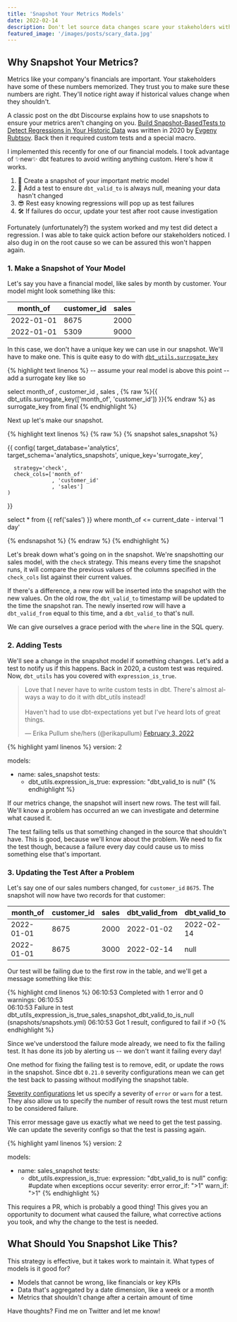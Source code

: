 ```yaml
---
title: 'Snapshot Your Metrics Models'
date: 2022-02-14
description: Don't let source data changes scare your stakeholders with changes to important KPIs. Add snapshots and tests to important metrics to be notified if something goes wrong with a key metric.
featured_image: '/images/posts/scary_data.jpg'
---
```


## Why Snapshot Your Metrics?

Metrics like your company's financials are important. Your stakeholders have
some of these numbers memorized. They trust you to make sure these numbers are
right. They'll notice right away if historical values change when they
shouldn't.

A classic post on the dbt Discourse explains how to use snapshots to ensure
your metrics aren't changing on you. [Build Snapshot-BasedTests to Detect Regressions in Your Historic Data](https://discourse.getdbt.com/t/build-snapshot-based-tests-to-detect-regressions-in-historic-data/1478)
was written in 2020 by [Evgeny Rubtsov](https://www.linkedin.com/in/evgeny-rubtsov-48884322/).
Back then it required custom tests and a special macro.

I implemented this recently for one of our financial models. I took advantage of
✨new✨ dbt features to avoid writing anything custom. Here's how it works.

1. 📸 Create a snapshot of your important metric model
2. 🧪 Add a test to ensure `dbt_valid_to` is always null, meaning your data hasn't changed
3. 😎 Rest easy knowing regressions will pop up as test failures
4. 🛠️ If failures do occur, update your test after root cause investigation

Fortunately (unfortunately?) the system worked and my test did detect a
regression. I was able to take quick action before our stakeholders noticed.
I also dug in on the root cause so we can be assured this won't happen again.

### 1. Make a Snapshot of Your Model

Let's say you have a financial model, like sales by month by customer. Your
model might look something like this:

| month_of | customer_id | sales |
| --- | --- | ---
| 2022-01-01 | 8675 | 2000 |
| 2022-01-01 | 5309 | 9000 |

In this case, we don't have a unique key we can use in our snapshot. We'll have
to make one. This is quite easy to do with [`dbt_utils.surrogate_key`](https://github.com/dbt-labs/dbt-utils#surrogate_key-source)

<!--- 
Ok, this super annoying and gross
Useful posts: https://www.bytedude.com/jekyll-syntax-highlighting-and-line-numbers/
https://rachelmad.github.io/entries/2016/11/06/code-in-jekyll

Still not happy with how the code blocks are looking, improve this in the future
at some point. Can't use SQL syntax highlighting with Jinja, it makes error
styling around curlies characters.
--->
{% highlight text linenos %}
-- assume your real model is above this point
-- add a surrogate key like so

select
  month_of
, customer_id
, sales
, {% raw %}{{ dbt_utils.surrogate_key(['month_of', 'customer_id']) }}{% endraw %} as surrogate_key
from final
{% endhighlight %}

Next up let's make our snapshot.

{% highlight text linenos %}
{% raw %}
{% snapshot sales_snapshot %}

{{
    config(
      target_database='analytics',
      target_schema='analytics_snapshots',
      unique_key='surrogate_key',

      strategy='check',
      check_cols=['month_of'
                  , 'customer_id'
                  , 'sales']
    )
}}

select
*
from {{ ref('sales') }}
where month_of <= current_date - interval '1 day'

{% endsnapshot %}
{% endraw %}
{% endhighlight %}

Let's break down what's going on in the snapshot. We're snapshotting our sales
model, with the `check` strategy. This means every time the snapshot runs, it
will compare the previous values of the columns specified in the `check_cols`
list against their current values.

If there's a difference, a new row will be inserted into the snapshot with the
new values. On the old row, the `dbt_valid_to` timestamp will be updated to the
time the snapshot ran. The newly inserted row will have a `dbt_valid_from` equal
to this time, and a `dbt_valid_to` that's null.

We can give ourselves a grace period with the `where` line in the SQL query.

### 2. Adding Tests

We'll see a change in the snapshot model if something changes. Let's add a test
to notify us if this happens. Back in 2020, a custom test was required. Now,
`dbt_utils` has you covered with `expression_is_true`.

<blockquote class="twitter-tweet"><p lang="en" dir="ltr">Love that I never have to write custom tests in dbt. There&#39;s almost always a way to do it with dbt_utils instead!<br><br>Haven&#39;t had to use dbt-expectations yet but I&#39;ve heard lots of great things.</p>&mdash; Erika Pullum she/hers (@erikapullum) <a href="https://twitter.com/erikapullum/status/1489246319474524160?ref_src=twsrc%5Etfw">February 3, 2022</a></blockquote> <script async src="https://platform.twitter.com/widgets.js" charset="utf-8"></script>

{% highlight yaml linenos %}
version: 2

models:
  - name: sales_snapshot
    tests:
      - dbt_utils.expression_is_true:
          expression: "dbt_valid_to is null"
{% endhighlight %}

If our metrics change, the snapshot will insert new rows. The test will fail.
We'll know a problem has occurred an we can investigate and determine what
caused it.

The test failing tells us that something changed in the source that shouldn't
have.  This is good, because we'll know about the problem. We need to fix the
test though, because a failure every day could cause us to miss something else
that's important.

### 3. Updating the Test After a Problem

Let's say one of our sales numbers changed, for `customer_id` `8675`. The
snapshot will now have two records for that customer:

| month_of | customer_id | sales | dbt_valid_from | dbt_valid_to |
| --- | --- | --- | --- | --- |
| 2022-01-01 | 8675 | 2000 | 2022-01-02 | 2022-02-14 |
| 2022-01-01 | 8675 | 3000 | 2022-02-14 | null |

Our test will be failing due to the first row in the table, and we'll get a
message something like this:

{% highlight cmd linenos %}
06:10:53  Completed with 1 error and 0 warnings:
06:10:53  
06:10:53  Failure in test dbt_utils_expression_is_true_sales_snapshot_dbt_valid_to_is_null (snapshots/snapshots.yml)
06:10:53    Got 1 result, configured to fail if >0
{% endhighlight %}

Since we've understood the failure mode already, we need to fix the failing
test. It has done its job by alerting us -- we don't want it failing every day!

One method for fixing the failing test is to remove, edit, or update the rows in
the snapshot. Since dbt `0.21.0` severity configurations mean we can get the
test back to passing without modifying the snapshot table.

[Severity configurations](https://docs.getdbt.com/reference/resource-configs/severity)
let us specify a severity of `error` or `warn` for a test. They also allow us to
specify the number of result rows the test must return to be considered failure.

This error message gave us exactly what we need to get the test passing. We can
update the severity configs so that the test is passing again.

{% highlight yaml linenos %}
version: 2

models:
  - name: sales_snapshot
    tests:
      - dbt_utils.expression_is_true:
          expression: "dbt_valid_to is null"
          config: #update when exceptions occur
            severity: error
            error_if: ">1"
            warn_if: ">1"
{% endhighlight %}

This requires a PR, which is probably a good thing! This gives you an
opportunity to document what caused the failure, what corrective actions you
took, and why the change to the test is needed.

## What Should You Snapshot Like This?

This strategy is effective, but it takes work to maintain it. What types of
models is it good for?

- Models that cannot be wrong, like financials or key KPIs
- Data that's aggregated by a date dimension, like a week or a month
- Metrics that shouldn't change after a certain amount of time

Have thoughts? Find me on Twitter and let me know!
